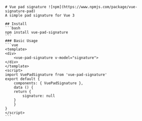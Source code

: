     # Vue pad signature ![npm](https://www.npmjs.com/package/vue-signature-pad)
    A simple pad signature for Vue 3

    ## Install
    ```bash
    npm install vue-pad-signature
    ```
    ### Basic Usage
    ```vue
    <template>
    <div>
        <vue-pad-signature v-model="signature">
    </div>
    </template>
    <script>
    import VuePadSignature from 'vue-pad-signature'
    export default {
        components: { VuePadSignature },
        data () {
        return {
            signature: null
        }
        }
    }
    </script>
    ```
